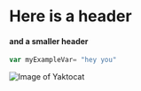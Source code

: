# Here is a header
#### and a smaller header

```javascript
var myExampleVar= "hey you"
```

![Image of Yaktocat](https://octodex.github.com/images/yaktocat.png)
